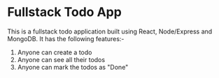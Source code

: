 # Fullstack Todo App
This is a fullstack todo application built using React, Node/Express and MongoDB. It has the following features:-
1. Anyone can create a todo
2. Anyone can see all their todos
3. Anyone can mark the todos as "Done"
